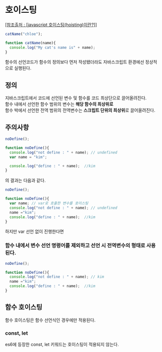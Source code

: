 # 호이스팅
[[참조출처 : [javascript 호이스팅(hoisting)이란?]]](https://ojava.tistory.com/144)

``` javascript
catName("chloe");

function catName(name){
  console.log("My cat's name is" + name);
}
```

함수의 선언코드가 함수의 정의보다 먼저 작성됐더라도 자바스크립트 환경에선 정상적으로 실행된다.

## 정의
지바스크립트에서 코드에 선언된 변수 및 함수를 코드 최상단으로 끌어올려진다.   
함수 내에서 선언한 함수 범위의 변수는 **해당 함수의 최상위로**   
함수 박에서 선언한 전역 범위의 전역변수는 **스크립트 단위의 최상위**로 끌어올려진다.

## 주의사항
``` javascript
noDefine();

function noDefine(){
  console.log("not define : " + name); // undefined
  var name = "kim";

  console.log("define : " + name);  //kim
}
```
의 결과는 다음과 같다.

``` javascript
noDefine();

function noDefine(){
  var name; // var로 호출한 변수를 호이스팅
  console.log("not define : " + name); // undefined
  name ="kim";
  console.log("define : " + name);  //kim
}
```
하지만 var 선언 없이 진행한다면
### 함수 내에서 변수 선언 명령어를 제외하고 선언 시 전역변수의 형태로 사용된다.

``` javascript
noDefine();

function noDefine(){
  console.log("not define : " + name); // kim
  name ="kim";
  console.log("define : " + name);  //kim
}
```
## 함수 호이스팅
함수 호이스팅은 함수 선언식인 경우에만 적용된다.

### const, let
es6에 등장한 const, let 키워드는 호이스팅이 적용되지 않는다.
